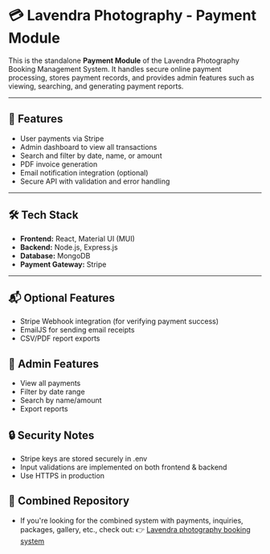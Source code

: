 # 💳 Lavendra Photography - Payment Module

This is the standalone **Payment Module** of the Lavendra Photography Booking Management System. It handles secure online payment processing, stores payment records, and provides admin features such as viewing, searching, and generating payment reports.

---

## 🚀 Features

- User payments via Stripe
- Admin dashboard to view all transactions
- Search and filter by date, name, or amount
- PDF invoice generation
- Email notification integration (optional)
- Secure API with validation and error handling

---

## 🛠️ Tech Stack

- **Frontend:** React, Material UI (MUI)
- **Backend:** Node.js, Express.js
- **Database:** MongoDB
- **Payment Gateway:** Stripe

---

## 📬 Optional Features
- Stripe Webhook integration (for verifying payment success)
- EmailJS for sending email receipts
- CSV/PDF report exports

## 👤 Admin Features
- View all payments
- Filter by date range
- Search by name/amount
- Export reports

## 🔒 Security Notes
- Stripe keys are stored securely in .env
- Input validations are implemented on both frontend & backend
- Use HTTPS in production

## 🤝 Combined Repository
- If you're looking for the combined system with payments, inquiries, packages, gallery, etc., check out:
👉 [Lavendra photography booking system](https://github.com/HImaya24/Lavendra-Photography-Management-System)




